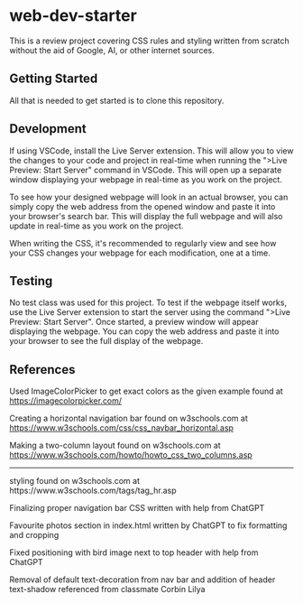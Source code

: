 # web-dev-starter

This is a review project covering CSS rules and styling written from scratch
without the aid of Google, AI, or other internet sources.

## Getting Started

All that is needed to get started is to clone this repository.

## Development

If using VSCode, install the Live Server extension. This will allow you to view the changes to your code and
project in real-time when running the ">Live Preview: Start Server" command in VSCode. This will open up a
separate window displaying your webpage in real-time as you work on the project. 

To see how your designed webpage will look in an actual browser, you can simply copy the web address from
the opened window and paste it into your browser's search bar. This will display the full webpage and will
also update in real-time as you work on the project.

When writing the CSS, it's recommended to regularly view and see how your CSS changes your webpage for each
modification, one at a time.

## Testing

No test class was used for this project. To test if the webpage itself works, use the Live Server extension
to start the server using the command ">Live Preview: Start Server". Once started, a preview window will
appear displaying the webpage. You can copy the web address and paste it into your browser to see the full
display of the webpage.

## References

Used ImageColorPicker to get exact colors as the given example found at https://imagecolorpicker.com/

Creating a horizontal navigation bar found on w3schools.com at https://www.w3schools.com/css/css_navbar_horizontal.asp

Making a two-column layout found on w3schools.com at https://www.w3schools.com/howto/howto_css_two_columns.asp

<hr> styling found on w3schools.com at https://www.w3schools.com/tags/tag_hr.asp

Finalizing proper navigation bar CSS written with help from ChatGPT

Favourite photos section in index.html written by ChatGPT to fix formatting and cropping

Fixed positioning with bird image next to top header with help from ChatGPT

Removal of default text-decoration from nav bar and addition of header text-shadow referenced from classmate Corbin Lilya